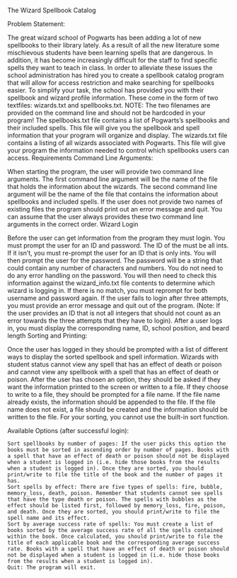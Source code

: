 The Wizard Spellbook Catalog

Problem Statement:

The great wizard school of Pogwarts has been adding a lot of new spellbooks to their library lately. As a result of all the new literature some mischievous students have been learning spells that are dangerous. In addition, it has become increasingly difficult for the staff to find specific spells they want to teach in class.
In order to alleviate these issues the school administration has hired you to create a spellbook catalog program that will allow for access restriction and make searching for spellbooks easier.
To simplify your task, the school has provided you with their spellbook and wizard profile information. These come in the form of two textfiles: wizards.txt and spellbooks.txt. NOTE: The two filenames are provided on the command line and should not be hardcoded in your program! The spellbooks.txt file contains a list of Pogwarts’s spellbooks and their included spells. This file will give you the spellbook and spell information that your program will organize and display. The wizards.txt file contains a listing of all wizards associated with Pogwarts. This file will give your program the information needed to control which spellbooks users can access.
Requirements
Command Line Arguments:

When starting the program, the user will provide two command line arguments. The first command line argument will be the name of the file that holds the information about the wizards. The second command line argument will be the name of the file that contains the information about spellbooks and included spells. If the user does not provide two names of existing files the program should print out an error message and quit. You can assume that the user always provides these two command line arguments in the correct order.
Wizard Login

Before the user can get information from the program they must login. You must prompt the user for an ID and password. The ID of the must be all ints. If it isn’t, you must re-prompt the user for an ID that is only ints. You will then prompt the user for the password. The password will be a string that could contain any number of characters and numbers. You do not need to do any error handling on the password. You will then need to check this information against the wizard_info.txt file contents to determine which wizard is logging in. If there is no match, you must reprompt for both username and password again. If the user fails to login after three attempts, you must provide an error message and quit out of the program. (Note: If the user provides an ID that is not all integers that should not count as an error towards the three attempts that they have to login). After a user logs in, you must display the corresponding name, ID, school position, and beard length
Sorting and Printing:

Once the user has logged in they should be prompted with a list of different ways to display the sorted spellbook and spell information. Wizards with student status cannot view any spell that has an effect of death or poison and cannot view any spellbook with a spell that has an effect of death or poison. After the user has chosen an option, they should be asked if they want the information printed to the screen or written to a file. If they choose to write to a file, they should be prompted for a file name. If the file name already exists, the information should be appended to the file. If the file name does not exist, a file should be created and the information should be written to the file. For your sorting, you cannot use the built-in sort function.

Available Options (after successful login):

    Sort spellbooks by number of pages: If the user picks this option the books must be sorted in ascending order by number of pages. Books with a spell that have an effect of death or poison should not be displayed when a student is logged in (i.e. hide those books from the results when a student is logged in). Once they are sorted, you should print/write to file the title of the book and the number of pages it has.
    Sort spells by effect: There are five types of spells: fire, bubble, memory_loss, death, poison. Remember that students cannot see spells that have the type death or poison. The spells with bubbles as the effect should be listed first, followed by memory_loss, fire, poison, and death. Once they are sorted, you should print/write to file the spell name and its effect.
    Sort by average success rate of spells: You must create a list of books sorted by the average success rate of all the spells contained within the book. Once calculated, you should print/write to file the title of each applicable book and the corresponding average success rate. Books with a spell that have an effect of death or poison should not be displayed when a student is logged in (i.e. hide those books from the results when a student is logged in).
    Quit: The program will exit.


 

